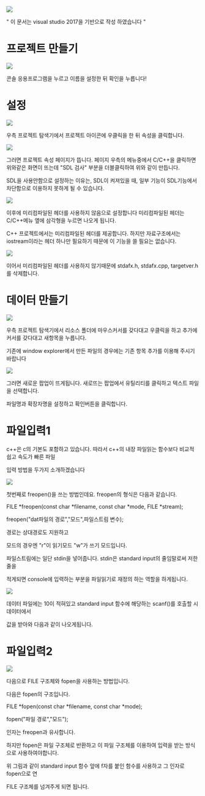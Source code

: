 ![](https://github.com/zaeval/data-structure-example/blob/master/help%20guide/LabAnyWhere.png)


" 이 문서는 visual studio 2017을 기반으로 작성 하였습니다 "

# 프로젝트 만들기

![](https://github.com/zaeval/data-structure-example/blob/master/help%20guide/%EC%84%A4%EC%B9%981.png)

콘솔 응용프로그램을 누르고 이름을 설정한 뒤 확인을 누릅니다!

# 설정

![](https://github.com/zaeval/data-structure-example/blob/master/help%20guide/설정1.png)

우측 프로젝트 탐색기에서 프로젝트 아이콘에 우클릭을 한 뒤 속성을 클릭합니다.

![](https://github.com/zaeval/data-structure-example/blob/master/help%20guide/설정2.png)

그러면 프로젝트 속성 페이지가 뜹니다. 페이지 우측의 메뉴중에서 C/C++을 클릭하면 위와같은 화면이 뜨는데 "SDL 검사" 부분을 더블클릭하여 위와 같이 만듭니다.

SDL을 사용안함으로 설정하는 이유는, SDL이 켜져있을 때, 일부 기능이 SDL기능에서 차단함으로 이용하지 못하게 될 수 있습니다.

![](https://github.com/zaeval/data-structure-example/blob/master/help%20guide/설정3.png)

이후에 미리컴파일된 헤더를 사용하지 않음으로 설정합니다 미리컴파일된 헤더는 C/C++메뉴 옆에 삼각형을 누르면 나오게 됩니다.

C++ 프로젝트에서는 미리컴파일된 헤더를 제공합니다. 하지만 자료구조에서는 iostream이라는 헤더 하나만 필요하기 때문에 이 기능을 쓸 필요는 없습니다.

![](https://github.com/zaeval/data-structure-example/blob/master/help%20guide/설정4.png)

이어서 미리컴파일된 헤더를 사용하지 않기때문에 stdafx.h, stdafx.cpp, targetver.h를 삭제합니다.

# 데이터 만들기

![](https://github.com/zaeval/data-structure-example/blob/master/help%20guide/데이터파일만들기1.png)

우측 프로젝트 탐색기에서 리소스 폴더에 마우스커서를 갖다대고 우클릭을 하고 추가에 커서를 갖다대고 새항목을 누릅니다.

기존에 window explorer에서 만든 파일의 경우에는 기존 항목 추가를 이용해 주시기 바랍니다

![](https://github.com/zaeval/data-structure-example/blob/master/help%20guide/데이터파일만들기2.png)

그러면 새로운 팝업이 뜨게됩니다. 새로뜨는 팝업에서 유틸리티를 클릭하고 텍스트 파일을 선택합니다.

파일명과 확장자명을 설정하고 확인버튼을 클릭합니다.

# 파일입력1

c++은 c의 기본도 포함하고 있습니다. 따라서 c++의 내장 파일읽는 함수보다 비교적 쉽고 속도가 빠른 파일

입력 방법을 두가지 소개하겠습니다

![](https://github.com/zaeval/data-structure-example/blob/master/help%20guide/파일입력1.png)

첫번째로 freopen()을 쓰는 방법인데요. freopen의 형식은 다음과 같습니다.

FILE *freopen(const char *filename, const char *mode, FILE *stream);

freopen("dat파일의 경로","모드",파일스트림 변수);

경로는 상대경로도 지원하고

모드의 경우엔 "r"이 읽기모드 "w"가 쓰기 모드입니다.

파일스트림에는 일단 stdin을 넣어줍니다. stdin은 standard input의 줄임말로써 저한줄을 

적게되면 console에 입력하는 부분을 파일읽기로 재정의 하는 역할을 하게됩니다.

![](https://github.com/zaeval/data-structure-example/blob/master/help%20guide/파일입력2.png)

데이터 파일에는 10이 적혀있고 standard input 함수에 해당하는 scanf()를 호출할 시 데이터에서

값을 받아와 다음과 같이 나오게됩니다.

# 파일입력2

![](https://github.com/zaeval/data-structure-example/blob/master/help%20guide/파일입력3.png)

다음으로 FILE 구조체와 fopen을 사용하는 방법입니다.

다음은 fopen의 구조입니다.

FILE *fopen(const char *filename, const char *mode);

fopen("파일 경로","모드");

인자는 freopen과 유사합니다.

하지만 fopen은 파일 구조체로 반환하고 이 파일 구조체를 이용하여 입력을 받는 방식으로 사용하여야합니다.

위 그림과 같이 standard input 함수 앞에 f자를 붙인 함수를 사용하고 그 인자로 fopen으로 연

FILE 구조체를 넘겨주게 되면 됩니다.
